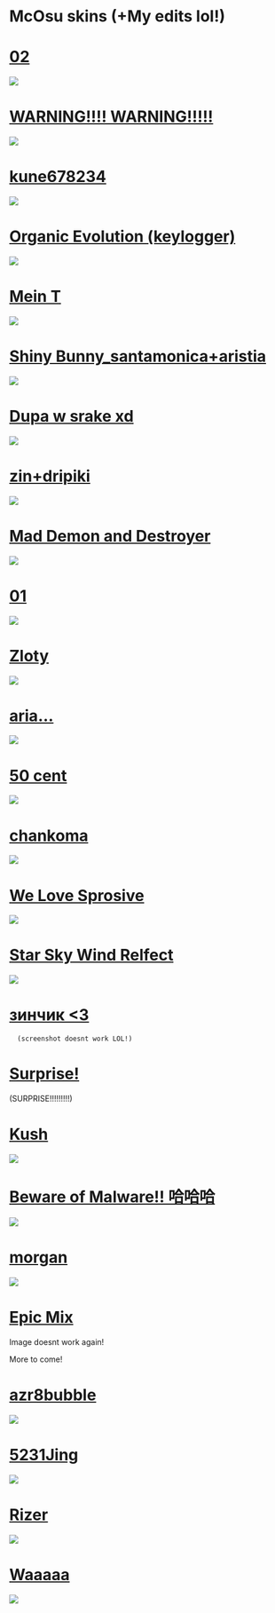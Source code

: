# McOsu skins (+My edits lol!)

# [02](https://drive.google.com/uc?id=11PT_VZnHxzESWSqVypALe-IMfrTJSFrl)
![](https://media.discordapp.net/attachments/884070324226895873/885532411671224350/screenshot1733.jpg?width=720&height=405)


# [WARNING!!!! WARNING!!!!!](https://drive.google.com/uc?id=1eMt5NaCFdtufD-hjykebtqNKVKZe5vVF)
![](https://media.discordapp.net/attachments/884070324226895873/885531646370127872/screenshot1732.jpg?width=720&height=405)

# [kune678234](https://drive.google.com/uc?id=1y2D4Sm9gXk7sUkneHE4c4LZ48AAGAZq4)
![](https://media.discordapp.net/attachments/884070324226895873/885530525727592448/screenshot1730.jpg?width=720&height=405)


# [Organic Evolution (keylogger)](https://drive.google.com/uc?id=1NDerx5L9vzNRjlINxM9CfOOiPytKswvg)
![](https://media.discordapp.net/attachments/884070324226895873/885529306976116756/screenshot1729.jpg?width=720&height=405)


# [Mein T](https://drive.google.com/uc?id=15LjL_L2LvHkZMCoPkTFx5eqNqcK6moSn)
![](https://media.discordapp.net/attachments/884070324226895873/885218613391413248/screenshot1728.jpg?width=1076&height=605)


# [Shiny Bunny_santamonica+aristia](https://drive.google.com/uc?id=16wk7bl4kFiAVAtqlih48JoviveFORPbn)
![](https://media.discordapp.net/attachments/884070324226895873/885216841050521660/unknown.png?width=1076&height=673)

# [Dupa w srake xd](https://drive.google.com/uc?id=1vV4sjvYHfrR59jG-xC1Hl2GYp1gR4Qcy)
![](https://media.discordapp.net/attachments/884070324226895873/885213746966982676/screenshot1727.jpg?width=1076&height=605)

# [zin+dripiki](https://drive.google.com/uc?id=1HL4Bmx108GdVrSq9zm5r-K52_Z_wUkht)
![](https://media.discordapp.net/attachments/884070324226895873/885212943116034068/screenshot1726.jpg?width=1076&height=605)

# [Mad Demon and Destroyer](https://drive.google.com/uc?id=1COg4Xlz5vnwcBkWQZfdiNOIeDtu5-YFc)
![](https://puu.sh/I9UfY.jpg)


# [01](https://drive.google.com/uc?id=1Kw90VNxprLrhoPVCzw0tN-Lq9Pb62gv3)
![](https://media.discordapp.net/attachments/884070324226895873/885211460526047292/screenshot1725.jpg?width=1076&height=605)

# [Zloty](https://drive.google.com/uc?id=1fSGAv6r02Fd7Bx5HIGJrbjP5Zd4EebX2)
![](https://media.discordapp.net/attachments/785849284666195969/885215796236812288/unknown.png)


 # [aria...](https://sprosive.s-ul.eu/1wk6WQel)
![](https://puu.sh/I4akt.jpg)


# [50 cent](https://sprosive.s-ul.eu/8zD4m9vu)
![](https://puu.sh/I4aoA.jpg)


# [chankoma](https://sprosive.s-ul.eu/fSgy6r29)
![](https://puu.sh/I4aqh.jpg)


# [We Love Sprosive](https://sprosive.s-ul.eu/sdbvcg8I)
![](https://puu.sh/I4asw.jpg)


# [Star Sky Wind Relfect](https://sprosive.s-ul.eu/FIg3OGV7)
![](https://puu.sh/I4awu.jpg)


# [зинчик <3](https://sprosive.s-ul.eu/spamEbWK)
      (screenshot doesnt work LOL!) 


# [Surprise!](https://sprosive.s-ul.eu/SWXwI9u9)
(SURPRISE!!!!!!!!!)


# [Kush](https://sprosive.s-ul.eu/4USWxf0q)
![](https://puu.sh/I4aDT.jpg)

# [Beware of Malware!! 哈哈哈](https://sprosive.s-ul.eu/qkzMcXJw)
![](https://puu.sh/I4aGH.jpg)


# [morgan](https://sprosive.s-ul.eu/zzsQbac4)
![](https://b.thumbs.redditmedia.com/6SbIyOA9C_rmSAQu6pRVKiTWDDhRNweTP1Pi3bwwulw.jpg)


# [Epic Mix](https://sprosive.s-ul.eu/IpoP6Wu1)
Image doesnt work again!

More to come!
# [azr8bubble](https://sprosive.s-ul.eu/025SO3Yb)
![](https://puu.sh/I4xoY.jpg)

# [5231Jing](https://sprosive.s-ul.eu/6q6Gg04E)
![](https://puu.sh/I4xrU.jpg)

# [Rizer](https://sprosive.s-ul.eu/qRLoi8Iy)
![](https://puu.sh/I4xtd.jpg)

# [Waaaaa](https://drive.google.com/uc?id=15oWKJwxJqFU3pB6wowMmAtt3-4Lqcbur)
![](https://puu.sh/I4xwu.jpg)



